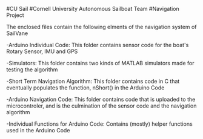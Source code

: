 #CU Sail
#Cornell University Autonomous Sailboat Team
#Navigation Project

The enclosed files contain the following elments of the navigation system of SailVane

-Arduino Individual Code: This folder contains sensor code for the boat's Rotary Sensor, IMU and GPS

-Simulators: This folder contains two kinds of MATLAB simulators made for testing the algorithm

-Short Term Navigation Algorithm: This folder contains code in C that eventually populates the 
				  function, nShort() in the Arduino Code
								  
-Arduino Navigation Code: This folder contains code that is uploaded to the microcontroler, and is
                          the culmination of the sensor code and the navigation algorithm
			  
-Individual Functions for Arduino Code: Contains (mostly) helper functions used in the Arduino Code
